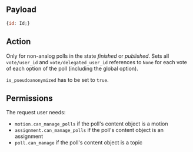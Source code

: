 ## Payload
```js
{id: Id;}
```

## Action
Only for non-analog polls in the state *finished* or *published*. Sets all `vote/user_id` and `vote/delegated_user_id` references to `None` for each vote of each option of the poll (including the global option).

`is_pseudoanonymized` has to be set to `true`.

## Permissions
The request user needs:
- `motion.can_manage_polls` if the poll's content object is a motion
- `assignment.can_manage_polls` if the poll's content object is an assignment
- `poll.can_manage` if the poll's content object is a topic
